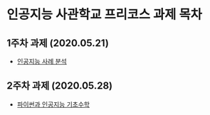 # 인공지능 사관학교 프리코스 과제 목차

## 1주차 과제 (2020.05.21)
* [인공지능 사례 분석](1주차과제.ipynb)
## 2주차 과제 (2020.05.28)
* [파이썬과 인공지능 기초수학](2주차과제.ipynb)
